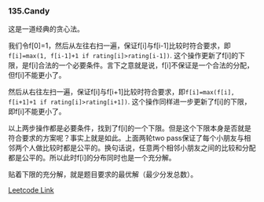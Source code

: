 ### 135.Candy

这是一道经典的贪心法。

我们令f[0]=1，然后从左往右扫一遍，保证f[i]与f[i-1]比较时符合要求，即```f[i]=max(1, f[i-1]+1 if rating[i]>rating[i-1])```. 这个操作更新了f[i]的下限，是f[i]合法的一个必要条件。言下之意就是说，f[i]不保证是一个合法的分配，但f[i]不能更小了。

然后从右往左扫一遍，保证f[i]与f[i+1]比较时符合要求，即```f[i]=max(f[i], f[i+1]+1 if rating[i]>rating[i+1])```. 这个操作同样进一步更新了f[i]的下限，即f[i]不能更小了。

以上两步操作都是必要条件，找到了f[i]的一个下限。但是这个下限本身是否就是符合要求的方案呢？事实上就是如此。上面两轮two pass保证了每个小朋友与相邻两个人做比较时都是公平的。换句话说，任意两个相邻小朋友之间的比较和分配都是公平的。所以此时f[i]的分布同时也是一个充分解。

贴着下限的充分解，就是题目要求的最优解（最少分发总数）。

[Leetcode Link](https://leetcode.com/problems/candy)
